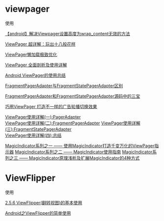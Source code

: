 # viewpager

使用

[【android】解决Viewpager设置高度为wrap_content无效的方法](https://blog.csdn.net/u011494050/article/details/38796561)

[ViewPager 超详解：玩出十八般花样](https://juejin.im/post/5a4c2f496fb9a044fd122631)

[ViewPager懒加载极致优化](https://juejin.im/post/5d37bb8df265da1b8b2ba01a)

[ViewPager 全面剖析及使用详解](https://www.jianshu.com/p/e5abbda4a71c)

[Android ViewPager的使用总结](https://blog.csdn.net/feiduclear_up/article/details/68483441)

[FragmentPagerAdapter与FragmentStatePagerAdapter区别](https://www.cnblogs.com/lianghui66/p/3607091.html)

[FragmentPagerAdapter和FragmentStatePagerAdapter源码中的三宝](https://segmentfault.com/a/1190000012455727#articleHeader0)

[巧用ViewPager 打造不一样的广告轮播切换效果](https://blog.csdn.net/lmj623565791/article/details/51339751)

[ViewPager使用详解(一):PagerAdapter](https://www.jianshu.com/p/6fabf634d5bd)  
[ViewPager使用详解(二):FragmentPagerAdapter](https://www.jianshu.com/p/d86e31dcc97b)
[ViewPager使用详解(三):FragmentStatePagerAdapter](https://www.jianshu.com/p/043020843899)  
[ViewPager使用详解(四):总结](https://www.jianshu.com/p/1eb18cd08649)

[MagicIndicator系列之一 —— 使用MagicIndicator打造千变万化的ViewPager指示器](https://www.jianshu.com/p/2865812fed41)
[MagicIndicator系列之二 —— MagicIndicator使用指南](https://www.jianshu.com/p/e9a832ed6c4c)
[MagicIndicator系列之三 —— MagicIndicator原理浅析及扩展MagicIndicator的4种方式](https://www.jianshu.com/p/f3022211821c)

# ViewFlipper

使用

[2.5.6 ViewFlipper(翻转视图)的基本使用](https://www.runoob.com/w3cnote/android-tutorial-viewflipper.html)

[Android之ViewFlipper的简单使用](https://segmentfault.com/a/1190000009609268)